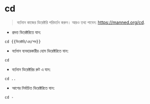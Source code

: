 # cd

> বর্তমান কাজের ডিরেক্টরি পরিবর্তন করুন।
> আরও তথ্য পাবেন: <https://manned.org/cd>.

- প্রদত্ত ডিরেক্টরিতে যান:

`cd {{ডিরেক্টরি/এর/পথ}}`

- বর্তমান ব্যবহারকারীর হোম ডিরেক্টরিতে যান:

`cd`

- বর্তমান ডিরেক্টরির রুট এ যান:

`cd ..`

- আগের নির্বাচিত ডিরেক্টরিতে যান:

`cd -`
